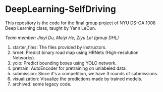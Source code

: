 # DeepLearning-SelfDriving


This repository is the code for the final group project of NYU DS-GA 1008 Deep Learning class, taught by Yann LeCun. 

*Team member: Jiayi Du, Meiyi He, Ziyu Lei (group DHL)*


1. starter_files: The files provided by instructors. 
2. hrnet: Predict binary road map using HRNets (High-resolution Networks). 
3. yolo: Predict bounding boxes using YOLO network. 
4. pretrain: AutoEncoder for pretraining on unlabeled data. 
5. submission: Since it's a competition, we have 3 rounds of submissions. 
6. visualization: Visualize the predictions made by trained models. 
7. archived: some legacy code.
